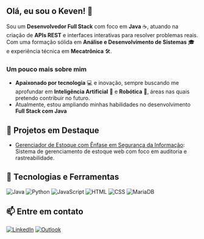 ## Olá, eu sou o Keven! 👋

Sou um **Desenvolvedor Full Stack** com foco em **Java** ☕, atuando na criação de **APIs REST** e interfaces interativas para resolver problemas reais. Com uma formação sólida em **Análise e Desenvolvimento de Sistemas** 🎓 e experiência técnica em **Mecatrônica** 🛠️.

### Um pouco mais sobre mim
- **Apaixonado por tecnologia** 💻 e inovação, sempre buscando me aprofundar em **Inteligência Artificial** 🧠 e **Robótica** 🤖, áreas nas quais pretendo contribuir no futuro.
- Atualmente, estou ampliando minhas habilidades no desenvolvimento **Full Stack com Java**
 
## 🚀 Projetos em Destaque
- [Gerenciador de Estoque com Ênfase em Segurança da Informação](link_do_projeto): Sistema de gerenciamento de estoque web com foco em auditoria e rastreabilidade.

## 🔧 Tecnologias e Ferramentas
![Java](https://img.shields.io/badge/Java-007396?style=for-the-badge&logo=java&logoColor=white)
![Python](https://img.shields.io/badge/Python-3670A0?style=for-the-badge&logo=python&logoColor=ffdd54)
![JavaScript](https://img.shields.io/badge/JavaScript-F7DF1E?style=for-the-badge&logo=javascript&logoColor=black)
![HTML](https://img.shields.io/badge/HTML5-E34F26?style=for-the-badge&logo=html5&logoColor=white)
![CSS](https://img.shields.io/badge/CSS3-1572B6?style=for-the-badge&logo=css3&logoColor=white)
![MariaDB](https://img.shields.io/badge/MariaDB-003545?style=for-the-badge&logo=mariadb&logoColor=white)

## 📫 Entre em contato
[![LinkedIn](https://img.shields.io/badge/LinkedIn-0077B5?style=for-the-badge&logo=linkedin&logoColor=white)](https://www.linkedin.com/in/keven-martineli/)
[![Outlook](https://img.shields.io/badge/Outlook-0078D4?style=for-the-badge&logo=microsoft-outlook&logoColor=white)](mailto:seuemail@outlook.com)

